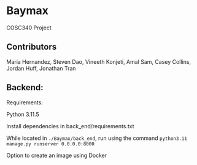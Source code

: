 # Baymax
COSC340 Project

## Contributors
Maria Hernandez, Steven Dao, Vineeth Konjeti, Amal Sam, Casey Collins, Jordan Huff, Jonathan Tran

## Backend:
Requirements:

Python 3.11.5

Install dependencies in back_end/requirements.txt

While located in `./Baymax/back_end`, run using the command `python3.11 manage.py runserver 0.0.0.0:8000`

Option to create an image using Docker